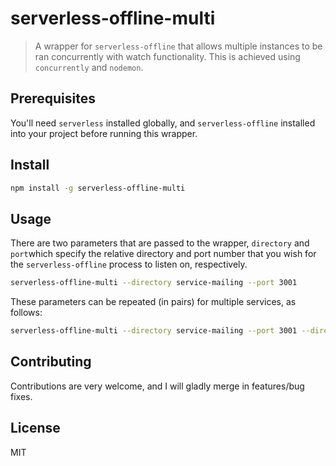 # serverless-offline-multi

> A wrapper for `serverless-offline` that allows multiple instances to be ran concurrently with watch functionality. This is achieved using `concurrently` and `nodemon`.

## Prerequisites

You'll need `serverless` installed globally, and `serverless-offline` installed into your project before running this wrapper.  

## Install

```bash
npm install -g serverless-offline-multi
```

## Usage

There are two parameters that are passed to the wrapper, `directory` and `port`which specify the relative directory and port number that you wish for the `serverless-offline` process to listen on, respectively.

```bash
serverless-offline-multi --directory service-mailing --port 3001
```
These parameters can be repeated (in pairs) for multiple services, as follows:

```bash
serverless-offline-multi --directory service-mailing --port 3001 --directory service-account --port 3002
```

## Contributing
Contributions are very welcome, and I will gladly merge in features/bug fixes.

## License

MIT